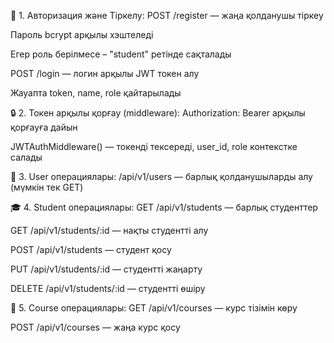 🔐 1. Авторизация және Тіркелу:
POST /register — жаңа қолданушы тіркеу

Пароль bcrypt арқылы хэштеледі

Егер роль берілмесе – "student" ретінде сақталады

POST /login — логин арқылы JWT токен алу

Жауапта token, name, role қайтарылады

🔒 2. Токен арқылы қорғау (middleware):
Authorization: Bearer <token> арқылы қорғауға дайын

JWTAuthMiddleware() — токенді тексереді, user_id, role контекстке салады

👥 3. User операциялары:
/api/v1/users — барлық қолданушыларды алу (мүмкін тек GET)

🎓 4. Student операциялары:
GET /api/v1/students — барлық студенттер

GET /api/v1/students/:id — нақты студентті алу

POST /api/v1/students — студент қосу

PUT /api/v1/students/:id — студентті жаңарту

DELETE /api/v1/students/:id — студентті өшіру

📘 5. Course операциялары:
GET /api/v1/courses — курс тізімін көру

POST /api/v1/courses — жаңа курс қосу